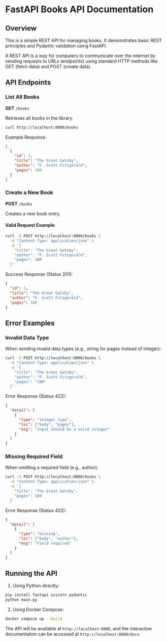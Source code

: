 # FastAPI Books API Documentation

## Overview

This is a simple REST API for managing books. It demonstrates basic REST principles and Pydantic validation using FastAPI.

A REST API is a way for computers to communicate over the internet by sending requests to URLs (endpoints) using standard HTTP methods like GET (fetch data) and POST (create data).

## API Endpoints

### List All Books
**GET** `/books`

Retrieves all books in the library.

```bash
curl http://localhost:8000/books
```

Example Response:
```json
[
  {
    "id": 1,
    "title": "The Great Gatsby",
    "author": "F. Scott Fitzgerald",
    "pages": 180
  }
]
```

### Create a New Book
**POST** `/books`

Creates a new book entry.

#### Valid Request Example
```bash
curl -X POST http://localhost:8000/books \
  -H "Content-Type: application/json" \
  -d '{
    "title": "The Great Gatsby",
    "author": "F. Scott Fitzgerald",
    "pages": 180
  }'
```

Success Response (Status 201):
```json
{
  "id": 1,
  "title": "The Great Gatsby",
  "author": "F. Scott Fitzgerald",
  "pages": 180
}
```

## Error Examples

### Invalid Data Type
When sending invalid data types (e.g., string for pages instead of integer):

```bash
curl -X POST http://localhost:8000/books \
  -H "Content-Type: application/json" \
  -d '{
    "title": "The Great Gatsby",
    "author": "F. Scott Fitzgerald",
    "pages": "180"
  }'
```

Error Response (Status 422):
```json
{
  "detail": [
    {
      "type": "integer_type",
      "loc": ["body", "pages"],
      "msg": "Input should be a valid integer"
    }
  ]
}
```

### Missing Required Field
When omitting a required field (e.g., author):

```bash
curl -X POST http://localhost:8000/books \
  -H "Content-Type: application/json" \
  -d '{
    "title": "The Great Gatsby",
    "pages": 180
  }'
```

Error Response (Status 422):
```json
{
  "detail": [
    {
      "type": "missing",
      "loc": ["body", "author"],
      "msg": "Field required"
    }
  ]
}
```

## Running the API

1. Using Python directly:
```bash
pip install fastapi uvicorn pydantic
python main.py
```

2. Using Docker Compose:
```bash
docker compose up --build
```

The API will be available at `http://localhost:8000`, and the interactive documentation can be accessed at `http://localhost:8000/docs`.
